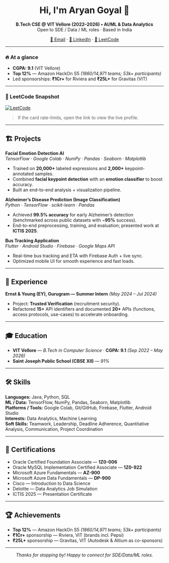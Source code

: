 <!-- Profile Header -->
<h1 align="center">Hi, I'm Aryan Goyal 👋</h1>
<p align="center">
  <b>B.Tech CSE @ VIT Vellore (2022–2026) • AI/ML & Data Analytics</b><br/>
  Open to SDE / Data / ML roles · Based in India
</p>

<p align="center">
  <a href="mailto:aryangoyal1610@gmail.com">📧 Email</a> ·
  <a href="https://www.linkedin.com/in/aryan-goyal-580021275/">🔗 LinkedIn</a> ·
  <a href="https://leetcode.com/u/0ScJPGF6Ht/">🧩 LeetCode</a>
</p>

---

### 🔥 At a glance
- **CGPA: 9.1** (VIT Vellore)  
- **Top 12%** — Amazon HackOn S5 *(1860/14,971 teams; 53k+ participants)*  
- Led sponsorships: **₹1Cr+** for Riviera and **₹25L+** for Gravitas (VIT)

---

### 🧠 LeetCode Snapshot
[![LeetCode](https://leetcard.jacoblin.cool/0ScJPGF6Ht?ext=heatmap)](https://leetcode.com/u/0ScJPGF6Ht/)

> If the card rate-limits, open the link to view the live profile.

---

## 🏗️ Projects

**Facial Emotion Detection AI**  
*TensorFlow · Google Colab · NumPy · Pandas · Seaborn · Matplotlib*  
- Trained on **20,000+** labeled expressions and **2,000+** keypoint-annotated samples.  
- Combined **facial keypoint detection** with an **emotion classifier** to boost accuracy.  
- Built an end-to-end analysis + visualization pipeline.

**Alzheimer’s Disease Prediction (Image Classification)**  
*Python · TensorFlow · scikit-learn · Pandas*  
- Achieved **99.5% accuracy** for early Alzheimer’s detection (benchmarked across public datasets with ~**95%** success).  
- End-to-end preprocessing, training, and evaluation; presented work at **ICTIS 2025**.

**Bus Tracking Application**  
*Flutter · Android Studio · Firebase · Google Maps API*  
- Real-time bus tracking and ETA with Firebase Auth + live sync.  
- Optimized mobile UI for smooth experience and fast loads.

---

## 💼 Experience

**Ernst & Young (EY), Gurugram — Summer Intern** *(May 2024 – Jul 2024)*  
- Project: **Trusted Verification** (recruitment security).  
- Refactored **15+** API identifiers and documented **20+** APIs (functions, access protocols, use-cases) to accelerate onboarding.

---

## 🎓 Education
- **VIT Vellore** — *B.Tech in Computer Science* · **CGPA: 9.1** *(Sep 2022 – May 2026)*  
- **Saint Joseph Public School (CBSE XII)** — *91%*

---

## 🛠️ Skills
**Languages:** Java, Python, SQL  
**ML / Data:** TensorFlow, NumPy, Pandas, Seaborn, Matplotlib  
**Platforms / Tools:** Google Colab, Git/GitHub, Firebase, Flutter, Android Studio  
**Interests:** Data Analytics, Machine Learning  
**Soft Skills:** Teamwork, Leadership, Deadline Adherence, Quantitative Analysis, Communication, Project Coordination

---

## 📜 Certifications
- Oracle Certified Foundation Associate — **1Z0-006**  
- Oracle MySQL Implementation Certified Associate — **1Z0-922**  
- Microsoft Azure Fundamentals — **AZ-900**  
- Microsoft Azure Data Fundamentals — **DP-900**  
- Cisco — Introduction to Data Science  
- Deloitte — Data Analytics Job Simulation  
- ICTIS 2025 — Presentation Certificate

---

## 🏆 Achievements
- **Top 12%** — Amazon HackOn S5 *(1860/14,971 teams; 53k+ participants)*  
- **₹1Cr+** sponsorship — Riviera, VIT (brands incl. Pepsi)  
- **₹25L+** sponsorship — Gravitas, VIT (Autodesk & Altium as co-sponsors)

---

<p align="center">
  <i>Thanks for stopping by! Happy to connect for SDE/Data/ML roles.</i>
</p>
